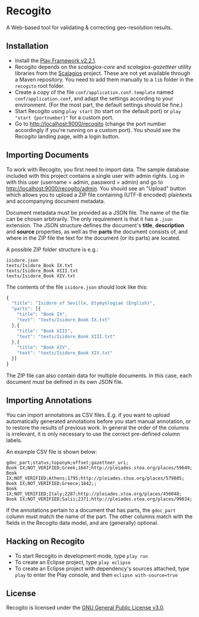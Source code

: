 # Recogito

A Web-based tool for validating &amp; correcting geo-resolution results.

## Installation

* Install the [Play Framework v2.2.1](http://www.playframework.com/download).
* Recogito depends on the _scalagios-core_ and _scalagios-gazetteer_ utility libraries from the [Scalagios](http://github.com/pelagios/scalagios)
  project. These are not yet available through a Maven repository. You need to add them manually to a `lib` folder in the `recogito` root folder.
* Create a copy of the file `conf/application.conf.template` named `conf/application.conf`, and adapt the settings according to your environment.
  (For the most part, the default settings should be fine.)
* Start Recogito using `play start` (to start on the default port) or `play "start {portnumber}"` for a custom port.  
* Go to [http://localhost:9000/recogito](http://localhost:9000/recogito) (change the port number accordingly if you're running on a custom port).
  You should see the Recogito landing page, with a login button.

## Importing Documents

To work with Recogito, you first need to import data. The sample database included with this project contains a single user with admin rights. Log
in with this user (username = admin, password = admin) and go to [http://localhost:9000/recogito/admin](http://localhost:9000/recogito/admin).
You should see an "Upload" button which allows you to upload a ZIP file containing (UTF-8 encoded) plaintexts and accompanying document metadata.  

Document metadata must be provided as a JSON file. The name of the file can be chosen arbitrarily. The only requirement is that it has a
`.json` extension. The JSON structure defines the document's __title__, __description__ and __source__ properties, as well as the __parts__
the document consists of, and where in the ZIP file the text for the document (or its parts) are located.

A possible ZIP folder structure is e.g.:

```
isidore.json
texts/Isidore_Book IX.txt
texts/Isidore_Book XIII.txt
texts/Isidore_Book XIV.txt
``` 
The contents of the file `isidore.json` should look like this:

```javascript
{
  "title": "Isidore of Seville, Etymyologiae (English)",
  "parts": [{
    "title": "Book IX",
    "text": "texts/Isidore_Book IX.txt"
  },{
    "title": "Book XIII",
    "text": "texts/Isidore_Book XIII.txt"
  },{
    "title": "Book XIV",
    "text": "texts/Isidore_Book XIV.txt"
  }] 
}
```

The ZIP file can also contain data for multiple documents. In this case, each document must be defined in its own JSON file.

## Importing Annotations

You can import annotations as CSV files. E.g. if you want to upload automatically generated annotations before you start 
manual annotation, or to restore the results of previous work. In general the order of the columns is irrelevant, it is only
necessary to use the correct pre-defined column labels.

An example CSV file is shown below:

```csv
gdoc_part;status;toponym;offset;gazetteer_uri;
Book IX;NOT_VERIFIED;Greek;1647;http://pleiades.stoa.org/places/59649;
Book IX;NOT_VERIFIED;Athens;1795;http://pleiades.stoa.org/places/579885;
Book IX;NOT_VERIFIED;Greece;1842;;
Book IX;NOT_VERIFIED;Italy;2287;http://pleiades.stoa.org/places/456048;
Book IX;NOT_VERIFIED;Salii;2371;http://pleiades.stoa.org/places/99034;
```

If the annotations pertain to a document that has parts, the ``gdoc_part`` column must match the name of the part. The other
columns match with the fields in the Recogito data model, and are (generally) optional.

## Hacking on Recogito

* To start Recogito in development mode, type `play run`
* To create an Eclipse project, type `play eclipse` 
* To create an Eclipse project with dependency's sources attached, type `play` to enter the Play console, and then `eclipse with-source=true`

## License

Recogito is licensed under the [GNU General Public License v3.0](http://www.gnu.org/licenses/gpl.html).
